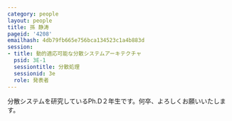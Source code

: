 ```yaml
---
category: people
layout: people
title: 孫 静涛
pageid: '4208'
emailhash: 4db79fb665e756bca134523c1a4b883d
session:
- title: 動的適応可能な分散システムアーキテクチャ
  psid: 3E-1
  sessiontitle: 分散処理
  sessionid: 3e
  role: 発表者
---
```

分散システムを研究しているPh.D２年生です。何卒、よろしくお願いいたします。